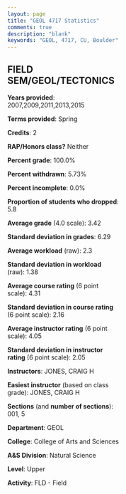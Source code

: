 ```yaml
---
layout: page
title: "GEOL 4717 Statistics"
comments: true
description: "blank"
keywords: "GEOL, 4717, CU, Boulder"
--- 
```

<head>
<script src="https://ajax.googleapis.com/ajax/libs/jquery/2.1.3/jquery.min.js"></script>
<script src="https://dl.dropboxusercontent.com/s/pc42nxpaw1ea4o9/highcharts.js?dl=0"></script>
<!-- <script src="../assets/js/highcharts.js"></script> -->
<style type="text/css">@font-face {
	font-family: "Bebas Neue";
	src: url(https://www.filehosting.org/file/details/544349/BebasNeue%20Regular.otf) format("opentype");
	}
	h1.Bebas { 
		font-family: "Bebas Neue", Verdana, Tahoma;
	}
</style>
</head>
<body>
	<div id="container" style="float: right; width: 45%; height: 88%; margin-left: 2.5%; margin-right: 2.5%;"></div>
	<script language="JavaScript">
		$(document).ready(function() {
		var chart = {type: 'column'};
		var title = {text: 'Grade Distribution'};
		var xAxis = {categories: ['A','B','C','D','F'],crosshair: true};
		var yAxis = {min: 0,title: {text: 'Percentage'}};
		var tooltip = {headerFormat: '<center><b><span style="font-size:20px">{point.key}</span></b></center>',
		               pointFormat: '<td style="padding:0"><b>{point.y:.1f}%</b></td>',
		               footerFormat: '</table>',shared: true,useHTML: true};
		var plotOptions = {column: {pointPadding: 0.0,borderWidth: 0}};  
		var credits = {enabled: false};var series= [{name: 'Percent',data: [49.23,44.62,6.15,0.0,0.0,]}];
		var json = {};
		json.chart = chart;
		json.title = title;
		json.tooltip = tooltip;
		json.xAxis = xAxis;
		json.yAxis = yAxis;  
		json.series = series;
		json.plotOptions = plotOptions;  
		json.credits = credits;
		$('#container').highcharts(json);
	});
	</script>
</body>
			   
## FIELD SEM/GEOL/TECTONICS

**Years provided**: 2007,2009,2011,2013,2015

**Terms provided**: Spring

**Credits**: 2

**RAP/Honors class?** Neither

**Percent grade**: 100.0%

**Percent withdrawn**: 5.73%

**Percent incomplete**: 0.0%

**Proportion of students who dropped**: 5.8

**Average grade** (4.0 scale): 3.42

**Standard deviation in grades**: 6.29

**Average workload** (raw): 2.3

**Standard deviation in workload** (raw): 1.38

**Average course rating** (6 point scale): 4.31

**Standard deviation in course rating** (6 point scale): 2.16

**Average instructor rating** (6 point scale): 4.05

**Standard deviation in instructor rating** (6 point scale): 2.05

**Instructors**: JONES, CRAIG H

**Easiest instructor** (based on class grade): JONES, CRAIG H

**Sections** (and **number of sections**): 001, 5

**Department**: GEOL

**College**: College of Arts and Sciences

**A&S Division**: Natural Science

**Level**: Upper

**Activity**: FLD - Field